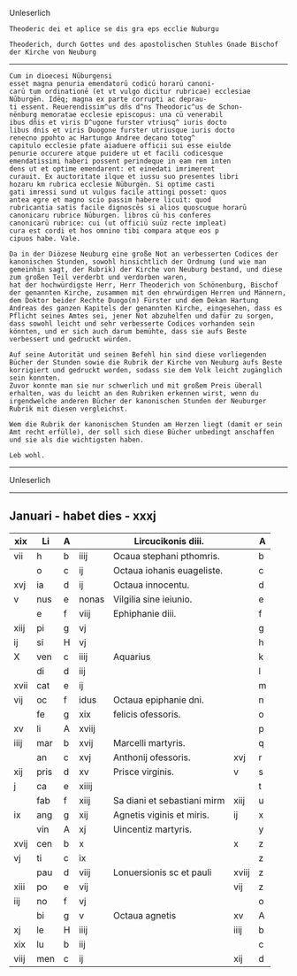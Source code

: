 
Unleserlich

````
Theoderic dei et aplice se dis gra eps ecclie Nuburgu
````
````
Theoderich, durch Gottes und des apostolischen Stuhles Gnade Bischof der Kirche von Neuburg
````

---
````
Cum in dioecesi Nūburgensi
esset magna penuria emendatorū codicū horarū canoni-
carū tum ordinationē (et vt vulgo dicitur rubricae) ecclesiae
Nūburgēn. Idēq; magna ex parte corrupti ac deprau-
ti essent. Reuerendissim^us dñs d^ns Theodoric^us de Schon-
nēnburg memoratae ecclesie episcopus: una cū venerabil
ibus dñis et viris D^ugone furster vtriusq^ iuris docto
libus dnis et viris Duogone furster utriusque iuris docto
renecno ppohto ac Hartungo Andree decano totog^
capitulo ecclesie pfate aiaduere officii sui esse eiulde 
penurie occurere atque puidere ut et facili codicesque 
emendatissimi haberi possent perindeque in eam rem inten
dens ut et optime emendarent: et einedati imrimerent
curauit. Ex auctoritate ilque et iussu suo presentes libri
hozaru km rubrica ecclesie Nūburgēn. Si optime casti
gati imressi sund ut vulgus facile attingi posset: quos
antea egre et magno scio passim habere licuit: quod
rubricantia satis facile dignoscēs si alios quoscuque horarū
canonicaru rubrice Nūburgen. libros cū his conferes
canonicarū rubrice: cui (ut officiū suūz recte impleat)
cura est cordi et hos omnino tibi compara atque eos p
cipuos habe. Vale.
````
````
Da in der Diözese Neuburg eine große Not an verbesserten Codices der kanonischen Stunden, sowohl hinsichtlich der Ordnung (und wie man gemeinhin sagt, der Rubrik) der Kirche von Neuburg bestand, und diese zum großen Teil verderbt und verdorben waren,
hat der hochwürdigste Herr, Herr Theoderich von Schönenburg, Bischof der genannten Kirche, zusammen mit den ehrwürdigen Herren und Männern, dem Doktor beider Rechte Duogo(n) Fürster und dem Dekan Hartung Andreas des ganzen Kapitels der genannten Kirche, eingesehen, dass es Pflicht seines Amtes sei, jener Not abzuhelfen und dafür zu sorgen, dass sowohl leicht und sehr verbesserte Codices vorhanden sein könnten, und er sich auch darum bemühte, dass sie aufs Beste verbessert und gedruckt würden.

Auf seine Autorität und seinen Befehl hin sind diese vorliegenden Bücher der Stunden sowie die Rubrik der Kirche von Neuburg aufs Beste korrigiert und gedruckt worden, sodass sie dem Volk leicht zugänglich sein konnten.
Zuvor konnte man sie nur schwerlich und mit großem Preis überall erhalten, was du leicht an den Rubriken erkennen wirst, wenn du irgendwelche anderen Bücher der kanonischen Stunden der Neuburger Rubrik mit diesen vergleichst.

Wem die Rubrik der kanonischen Stunden am Herzen liegt (damit er sein Amt recht erfülle), der soll sich diese Bücher unbedingt anschaffen und sie als die wichtigsten haben.

Leb wohl.
````

--- 
Unleserlich

---

## Januari - habet dies - xxxj
|xix|Li|A||Lircucikonis diii.||A|
|-|-|-|-|-|-|-|
|vii|h|b|iiij|Ocaua stephani pthomris.||b|
||o|c|ij|Octaua iohanis euageliste.||c|
|xvj|ia|d|ij|Octaua innocentu.||d|
|v|nus|e|nonas|Vilgilia sine ieiunio.||e|
||e|f|viij|Ephiphanie diii.||f|
|xiij|pi|g|vj|||g|
|ij|si|H|vj|||h|
|X|ven|c|iiij|Aquarius||k|
||di|d|iij|||l|
|xvii|cat|e|ij|||m|
|vij|oc|f|idus|Octaua epiphanie dni.||n|
||fe|g|xix|felicis ofessoris.||o|
|xv|li|A|xviij|||p|
|iiij|mar|b|xvij|Marcelli martyris.||q|
||an|c|xvj|Anthonij ofessoris. |xvj|r|
|xij|pris|d|xv|Prisce virginis.|v|s|
|j|ca|e|xiiij|||t|
||fab|f|xiij|Sa diani et sebastiani mirm|xiij|u|
|ix|ang|g|xij|Agnetis viginis et miris.|ij|x|
||vin|A|xj|Uincentiz martyris.||y|
|xvij|cen|b|x||x|z|
|vj|ti|c|ix|||z|
||pau|d|viij|Lonuersionis sc et pauli |xviij|z|
|xiii|po|e|vij||vij|z|
|iij|no|f|vj|||o|
||bi|g|v|Octaua agnetis|xv|A|
|xj|le|H|iiij||iiij|b|
|xix|lu|b|iij|||c|
|viij|men|c|ij||xij|d|